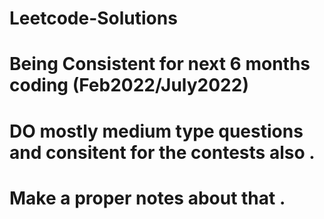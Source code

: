 # Leetcode-Solutions
# Being Consistent for next 6 months coding (Feb2022/July2022)
# DO mostly medium type questions and consitent for the contests also .
# Make a proper notes about that .
